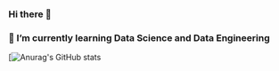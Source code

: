 ### Hi there 👋
### 🌱 I’m currently learning Data Science and Data Engineering

<!-- [![Top Langs](https://github-readme-stats.vercel.app/api/top-langs/?username=GeorgeAntono&layout=compact&theme=vision-friendly-dark)](https://github.com/anuraghazra/github-readme-stats)-->


[![Anurag's GitHub stats](https://github-readme-stats.vercel.app/api?username=GeorgeAntono&show_icons=true&theme=radical)

<!--
**GeorgeAntono/GeorgeAntono** is a ✨ _special_ ✨ repository because its `README.md` (this file) appears on your GitHub profile.

Here are some ideas to get you started:

- 🔭 I’m currently working on ...
- 🌱 I’m currently learning Data Science
- 👯 I’m looking to collaborate on ...
- 🤔 I’m looking for help with ...
- 💬 Ask me about ...
- 📫 How to reach me: ...
- 😄 Pronouns: ...
- ⚡ Fun fact: ...
-->
